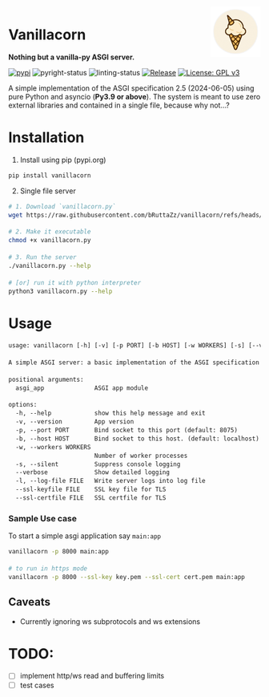 <img src="https://raw.githubusercontent.com/bRuttaZz/vanillacorn/main/misc/logo.png" align="right" width="100px">

# Vanillacorn

**Nothing but a vanilla-py ASGI server.**

[![pypi](https://img.shields.io/pypi/v/vanillacorn.svg)](https://pypi.org/project/vanillacorn/)
![pyright-status](https://github.com/bruttazz/vanillacorn/actions/workflows/pyright.yml/badge.svg)
![linting-status](https://github.com/bruttazz/vanillacorn/actions/workflows/linting.yml/badge.svg)
[![Release](https://img.shields.io/github/release/bruttazz/vanillacorn.svg?style=flat-square)](https://github.com/bruttazz/vanillacorn/releases/latest)
[![License: GPL v3](https://img.shields.io/badge/License-GPLv3-blue.svg)](https://github.com/bruttazz/vanillacorn/blob/main/LICENSE.txt)


A simple implementation of the ASGI specification 2.5 (2024-06-05) using pure Python and asyncio (**Py3.9 or above**).
The system is meant to use zero external libraries and contained in a single file, because why not...?

# Installation
1. Install using pip (pypi.org)
```sh
pip install vanillacorn
```

2. Single file server
```sh
# 1. Download `vanillacorn.py`
wget https://raw.githubusercontent.com/bRuttaZz/vanillacorn/refs/heads/main/vanillacorn.py

# 2. Make it executable
chmod +x vanillacorn.py

# 3. Run the server
./vanillacorn.py --help

# [or] run it with python interpreter
python3 vanillacorn.py --help
```

# Usage

```txt
usage: vanillacorn [-h] [-v] [-p PORT] [-b HOST] [-w WORKERS] [-s] [--verbose] [-l FILE] [--ssl-keyfile FILE] [--ssl-certfile FILE] [asgi_app]

A simple ASGI server: a basic implementation of the ASGI specification using pure Python and asyncio.

positional arguments:
  asgi_app              ASGI app module

options:
  -h, --help            show this help message and exit
  -v, --version         App version
  -p, --port PORT       Bind socket to this port (default: 8075)
  -b, --host HOST       Bind socket to this host. (default: localhost)
  -w, --workers WORKERS
                        Number of worker processes
  -s, --silent          Suppress console logging
  --verbose             Show detailed logging
  -l, --log-file FILE   Write server logs into log file
  --ssl-keyfile FILE    SSL key file for TLS
  --ssl-certfile FILE   SSL certfile for TLS

```

### Sample Use case
To start a simple asgi application say `main:app`
```sh
vanillacorn -p 8000 main:app

# to run in https mode
vanillacorn -p 8000 --ssl-key key.pem --ssl-cert cert.pem main:app

```

## Caveats
- Currently ignoring ws subprotocols and ws extensions


# TODO:
- [ ] implement http/ws read and buffering limits
- [ ] test cases
